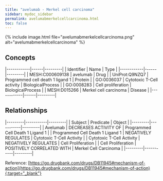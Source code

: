 ```yaml
---
title: "avelumab - Merkel cell carcinoma"
sidebar: mydoc_sidebar
permalink: avelumabmerkelcellcarcinoma.html
toc: false 
---
```


{% include image.html file="avelumabmerkelcellcarcinoma.png" alt="avelumabmerkelcellcarcinoma" %}

## Concepts

|------------|------|---------|
| Identifier | Name | Type    |
|------------|------|---------|
| MESH:C000609138 | avelumab | Drug |
| UniProt:Q9NZQ7 | Programmed cell death 1 ligand 1 | Protein |
| GO:0036037 | Cytotoxic T-Cell activity | BiologicalProcess |
| GO:0008283 | Cell proliferation | BiologicalProcess |
| MESH:D015266 | Merkel cell carcinoma | Disease |
|------------|------|---------|

## Relationships

|---------|-----------|---------|
| Subject | Predicate | Object  |
|---------|-----------|---------|
| Avelumab | DECREASES ACTIVITY OF | Programmed Cell Death 1 Ligand 1 |
| Programmed Cell Death 1 Ligand 1 | NEGATIVELY REGULATES | Cytotoxic T-Cell Activity |
| Cytotoxic T-Cell Activity | NEGATIVELY REGULATES | Cell Proliferation |
| Cell Proliferation | POSITIVELY CORRELATED WITH | Merkel Cell Carcinoma |
|---------|-----------|---------|

Reference: [https://go.drugbank.com/drugs/DB11945#mechanism-of-action](https://go.drugbank.com/drugs/DB11945#mechanism-of-action){:target="_blank"}